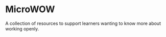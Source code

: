 # MicroWOW
A collection of resources to support learners wanting to know more about working openly.
